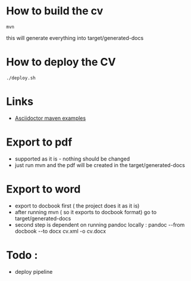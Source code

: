 # How to build the cv

```shell script
mvn 
```
this will generate everything into target/generated-docs

# How to deploy the CV

```shell script
./deploy.sh
```

# Links
* [Asciidoctor maven examples](https://github.com/asciidoctor/asciidoctor-maven-examples)

# Export to pdf
* supported as it is - nothing should be changed
* just run mvn and the pdf will be created in the target/generated-docs 

# Export to word
* export to docbook first ( the project does it as it is) 
* after running mvn ( so it exports to docbook format) go to target/generated-docs 
* second step is dependent on running pandoc locally : pandoc --from docbook --to docx cv.xml -o cv.docx

# Todo : 
 * deploy pipeline

